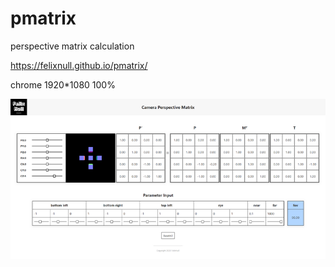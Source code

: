 # pmatrix
 perspective matrix calculation

 https://felixnull.github.io/pmatrix/

 chrome 1920*1080 100%



![screenshot](https://github.com/FelixNull/pmatrix/blob/main/screenshot.png)

